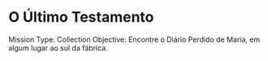 # O Último Testamento

Mission Type: Collection
Objective: Encontre o Diário Perdido de Maria, em algum lugar ao sul da fábrica.